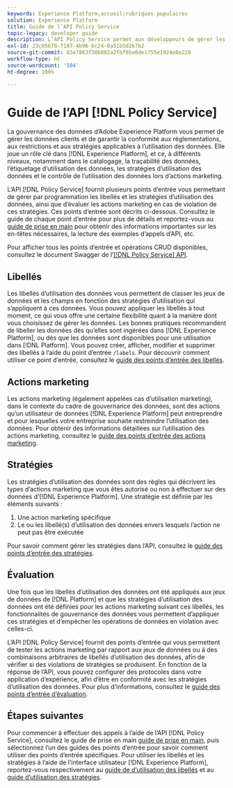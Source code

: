 ```yaml
---
keywords: Experience Platform;accueil;rubriques populaires
solution: Experience Platform
title: Guide de l’API Policy Service
topic-legacy: developer guide
description: L’API Policy Service permet aux développeurs de gérer les libellés et les stratégies d’utilisation des données dans Experience Platform. Suivez ce guide pour savoir comment effectuer des opérations clés à l’aide de l’API.
exl-id: 23c05670-7107-4b96-bc24-0a51b5d267b2
source-git-commit: 03e7863f38b882a2fbf6ba0de1755e1924e8e228
workflow-type: ht
source-wordcount: '504'
ht-degree: 100%

---
```


# Guide de l’API [!DNL Policy Service]

La gouvernance des données d’Adobe Experience Platform vous permet de gérer les données clients et de garantir la conformité aux réglementations, aux restrictions et aux stratégies applicables à l’utilisation des données. Elle joue un rôle clé dans [!DNL Experience Platform], et ce, à différents niveaux, notamment dans le catalogage, la traçabilité des données, l’étiquetage d’utilisation des données, les stratégies d’utilisation des données et le contrôle de l’utilisation des données lors d’actions marketing.

L’API [!DNL Policy Service] fournit plusieurs points d’entrée vous permettant de gérer par programmation les libellés et les stratégies d’utilisation des données, ainsi que d’évaluer les actions marketing en cas de violation de ces stratégies. Ces points d’entrée sont décrits ci-dessous. Consultez le guide de chaque point d’entrée pour plus de détails et reportez-vous au [guide de prise en main](./getting-started.md) pour obtenir des informations importantes sur les en-têtes nécessaires, la lecture des exemples d’appels d’API, etc.

Pour afficher tous les points d’entrée et opérations CRUD disponibles, consultez le document Swagger de l’[[!DNL Policy Service] API](https://www.adobe.io/experience-platform-apis/references/policy-service/).

## Libellés

Les libellés d’utilisation des données vous permettent de classer les jeux de données et les champs en fonction des stratégies d’utilisation qui s’appliquent à ces données. Vous pouvez appliquer les libellés à tout moment, ce qui vous offre une certaine flexibilité quant à la manière dont vous choisissez de gérer les données. Les bonnes pratiques recommandent de libeller les données dès qu’elles sont ingérées dans [!DNL Experience Platform], ou dès que les données sont disponibles pour une utilisation dans [!DNL Platform]. Vous pouvez créer, afficher, modifier et supprimer des libellés à l’aide du point d’entrée `/labels`. Pour découvrir comment utiliser ce point d’entrée, consultez le [guide des points d’entrée des libellés](./labels.md).

## Actions marketing

Les actions marketing (également appelées cas dʼutilisation marketing), dans le contexte du cadre de gouvernance des données, sont des actions quʼun utilisateur de données [!DNL Experience Platform] peut entreprendre et pour lesquelles votre entreprise souhaite restreindre lʼutilisation des données. Pour obtenir des informations détaillées sur l’utilisation des actions marketing, consultez le [guide des points d’entrée des actions marketing](./marketing-actions.md).

## Stratégies

Les stratégies d’utilisation des données sont des règles qui décrivent les types d’actions marketing que vous êtes autorisé ou non à effectuer sur des données d’[!DNL Experience Platform]. Une stratégie est définie par les éléments suivants :

1. Une action marketing spécifique
1. Le ou les libellé(s) d’utilisation des données envers lesquels l’action ne peut pas être exécutée

Pour savoir comment gérer les stratégies dans l’API, consultez le [guide des points d’entrée des stratégies](./policies.md).

## Évaluation

Une fois que les libellés d’utilisation des données ont été appliqués aux jeux de données de [!DNL Platform] et que les stratégies d’utilisation des données ont été définies pour les actions marketing suivant ces libellés, les fonctionnalités de gouvernance des données vous permettent d’appliquer ces stratégies et d’empêcher les opérations de données en violation avec celles-ci.

L’API [!DNL Policy Service] fournit des points d’entrée qui vous permettent de tester les actions marketing par rapport aux jeux de données ou à des combinaisons arbitraires de libellés d’utilisation des données, afin de vérifier si des violations de stratégies se produisent. En fonction de la réponse de l’API, vous pouvez configurer des protocoles dans votre application d’expérience, afin d’être en conformité avec les stratégies d’utilisation des données. Pour plus d’informations, consultez le [guide des points d’entrée d’évaluation](./evaluation.md).

## Étapes suivantes

Pour commencer à effectuer des appels à l’aide de l’API [!DNL Policy Service], consultez le guide de prise en main [guide de prise en main](./getting-started.md), puis sélectionnez l’un des guides des points d’entrée pour savoir comment utiliser des points d’entrée spécifiques. Pour utiliser les libellés et les stratégies à l’aide de l’interface utilisateur [!DNL Experience Platform], reportez-vous respectivement au [guide de d’utilisation des libellés](../labels/user-guide.md) et au [guide d’utilisation des stratégies](../policies/user-guide.md).
